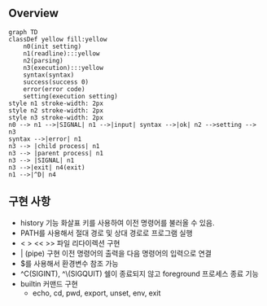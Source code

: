 ## Overview
```mermaid
graph TD
classDef yellow fill:yellow
	n0(init setting)
	n1(readline):::yellow
	n2(parsing) 
	n3(execution):::yellow
	syntax(syntax)
	success(success 0)
	error(error code)
	setting(execution setting)
style n1 stroke-width: 2px
style n2 stroke-width: 2px
style n3 stroke-width: 2px
n0 --> n1 -->|SIGNAL| n1 -->|input| syntax -->|ok| n2 -->setting --> n3
syntax -->|error| n1
n3 --> |child process| n1
n3 --> |parent process| n1
n3 --> |SIGNAL| n1
n3 -->|exit| n4(exit)
n1 -->|^D| n4
```
## 구현 사항
- history 기능 화살표 키를 사용하여 이전 명령어를 불러올 수 있음.
- PATH를 사용해서 절대 경로 및 상대 경로로 프로그램 실행
- < > << >> 파일 리다이렉션 구현
- | (pipe) 구현 이전 명령어의 출력을 다음 명령어의 입력으로 연결
- $를 사용해서 환경변수 참조 가능
- ^C(SIGINT), ^\\(SIGQUIT) 쉘이 종료되지 않고 foreground 프로세스 종료 기능
- builtin 커맨드 구현
  - echo, cd, pwd, export, unset, env, exit
    
